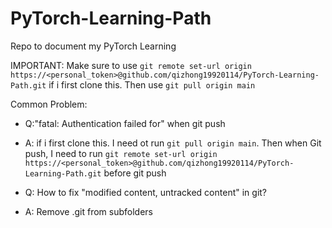 # PyTorch-Learning-Path
Repo to document my PyTorch Learning


IMPORTANT: Make sure to use `git remote set-url origin https://<personal_token>@github.com/qizhong19920114/PyTorch-Learning-Path.git` if i first clone this. Then use `git pull origin main`


Common Problem: 
- Q:"fatal: Authentication failed for" when git push
- A: if i first clone this. I need ot run `git pull origin main`. Then when Git push, I need to run `git remote set-url origin https://<personal_token>@github.com/qizhong19920114/PyTorch-Learning-Path.git` before git push

- Q: How to fix "modified content, untracked content" in git?
- A: Remove .git from subfolders
